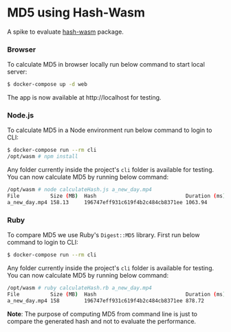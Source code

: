 # MD5 using Hash-Wasm

A spike to evaluate [hash-wasm](https://github.com/Daninet/hash-wasm/) package.

### Browser
To calculate MD5 in browser locally run below command to start local server:
```bash
$ docker-compose up -d web
```
The app is now available at http://localhost for testing.

### Node.js
To calculate MD5 in a Node environment run below command to login to CLI:
```bash
$ docker-compose run --rm cli
/opt/wasm # npm install
```
Any folder currently inside the project's `cli` folder is available for testing. You can now calculate MD5 by running below command:
```bash
/opt/wasm # node calculateHash.js a_new_day.mp4
File          Size (MB)  Hash                             Duration (ms)   Throughput (MB/s)
a_new_day.mp4 158.13     196747eff931c619f4b2c484cb8371ee 1063.94         148.63
```

### Ruby
To compare MD5 we use Ruby's `Digest::MD5` library. First run below command to login to CLI:
```bash
$ docker-compose run --rm cli
```
Any folder currently inside the project's `cli` folder is available for testing. You can now calculate MD5 by running below command:
```bash
/opt/wasm # ruby calculateHash.rb a_new_day.mp4
File          Size (MB)  Hash                             Duration (ms)   Throughput (MB/s)
a_new_day.mp4 158        196747eff931c619f4b2c484cb8371ee 878.72          179.81
```
**Note**: The purpose of computing MD5 from command line is just to compare the generated hash and not to evaluate the performance.